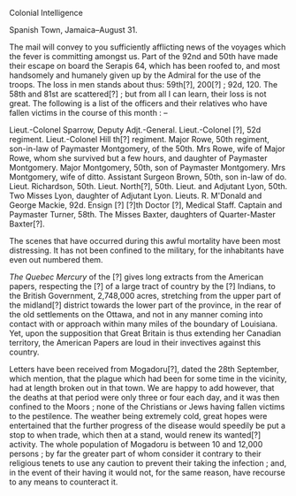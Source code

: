 Colonial IntelligenceSpanish Town, Jamaica–August 31.The mail will convey to you sufficiently afflicting news of the voyages
                    which the fever is committing amongst us. Part of the 92nd and 50th have
                    made their escape on board the Serapis 64, which has been roofed to,
                    and most handsomely and humanely given up by the Admiral for the use of the
                    troops. The loss in men stands about thus: 59th[?], 200[?] ; 92d, 120.
                    The 58th and 81st are scattered[?] ; but from all I can learn, their
                    loss is not great. The following is a list of the officers and their
                    relatives who have fallen victims in the course of this month :
                    –Lieut.-Colonel Sparrow, Deputy Adjt.-General. Lieut.-Colonel [?], 52d
                    regiment. Lieut.-Colonel Hill th[?] regiment. Major Rowe, 50th
                    regiment, son-in-law of Paymaster Montgomery, of the 50th.
                    Mrs Rowe, wife of Major Rowe, whom she survived but a few
                    hours, and daughter of Paymaster Montgomery. Major
                    Montgomery, 50th, son of Paymaster Montgomery. Mrs
                    Montgomery, wife of ditto. Assistant Surgeon Brown, 50th, son in-law of do.
                    Lieut. Richardson, 50th. Lieut. North[?], 50th. Lieut. and
                    Adjutant Lyon, 50th. Two Misses Lyon, daughter of Adjutant Lyon.
                    Lieuts. R. M'Donald and George Mackie, 92d. Ensign [?] [?]th
                    Doctor [?], Medical Staff. Captain and Paymaster Turner, 58th.
                    The Misses Baxter, daughters of Quarter-Master Baxter[?].The scenes that have occurred during this awful mortality have been most
                    distressing. It has not been confined to the military, for the inhabitants
                    have even out numbered them.*The Quebec Mercury* of the [?] gives long extracts
                    from the American papers, respecting the [?] of a large tract of
                    country by the [?] Indians, to the British Government, 2,748,000 acres,
                    stretching from the upper part of the midland[?] district towards the lower
                    part of the province, in the rear of the old settlements on the
                    Ottawa, and not in any manner coming into contact with or approach within
                    many miles of the boundary of Louisiana. Yet, upon the supposition
                    that Great Britain is thus extending her Canadian territory, the American Papers are loud in their invectives against this
                    country.Letters have been received from Mogadoru[?], dated the 28th September, which
                    mention, that the plague which had been for some time in the vicinity, had
                    at length broken out in that town. We are happy to add however, that
                    the deaths at that period were only three or four each day, and it was then
                    confined to the Moors ; none of the Christians or Jews having fallen
                    victims to the pestilence. The weather being extremely
                    cold, great hopes were entertained that the further progress of the disease
                    would speedily be put a stop to when trade, which then at a stand, would
                    renew its wanted[?] activity. The whole population of Mogadoru is between 10 and 12,000 persons ; by far the greater part of whom
                    consider it contrary to their religious tenets to use any
                    caution to prevent their taking the infection ; and, in the event of their
                    having it would not, for the same reason, have recourse to any means
                    to counteract it.